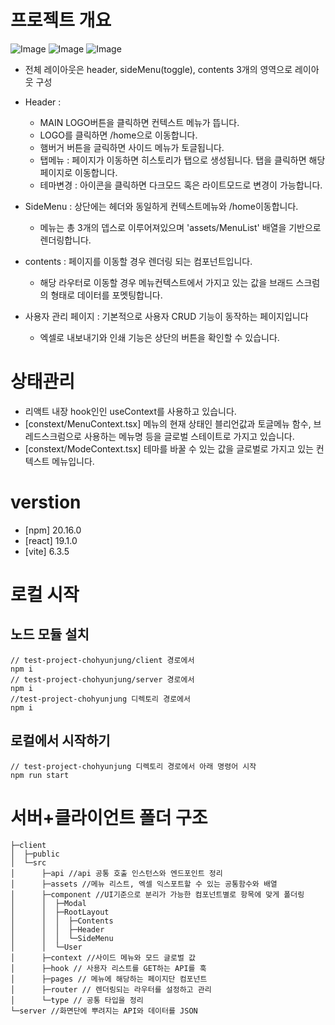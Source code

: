 # 프로젝트 개요

![Image](https://github.com/user-attachments/assets/ed15c65e-39fa-425f-8e3f-51d654a4b01f)
![Image](https://github.com/user-attachments/assets/58ac6936-5e30-492e-97af-20a6e8afa308)
![Image](https://github.com/user-attachments/assets/5eee1905-f902-4a9f-9b0d-c3647ce56f67)

- 전체 레이아웃은 header, sideMenu(toggle), contents 3개의 영역으로 레이아웃 구성
- Header :

  - MAIN LOGO버튼을 클릭하면 컨텍스트 메뉴가 뜹니다.
  - LOGO를 클릭하면 /home으로 이동합니다.
  - 햄버거 버튼을 글릭하면 사이드 메뉴가 토글됩니다.
  - 탭메뉴 : 페이지가 이동하면 히스토리가 탭으로 생성됩니다. 탭을 클릭하면 해당 페이지로 이동합니다.
  - 테마변경 : 아이콘을 클릭하면 다크모드 혹은 라이트모드로 변경이 가능합니다.

- SideMenu : 상단에는 헤더와 동일하게 컨텍스트메뉴와 /home이동합니다.

  - 메뉴는 총 3개의 뎁스로 이루어져있으며 'assets/MenuList' 배열을 기반으로 렌더링합니다.

- contents : 페이지를 이동할 경우 렌더링 되는 컴포넌트입니다.
  - 해당 라우터로 이동할 경우 메뉴컨텍스트에서 가지고 있는 값을 브래드 스크럼의 형태로 데이터를 포멧팅합니다.
- 사용자 관리 페이지 : 기본적으로 사용자 CRUD 기능이 동작하는 페이지입니다
  - 엑셀로 내보내기와 인쇄 기능은 상단의 버튼을 확인할 수 있습니다.

# 상태관리

- 리액트 내장 hook인인 useContext를 사용하고 있습니다.
- [constext/MenuContext.tsx] 메뉴의 현재 상태인 블리언값과 토글메뉴 함수, 브레드스크럼으로 사용하는 메뉴명 등을 글로벌 스테이트로 가지고 있습니다.
- [constext/ModeContext.tsx] 테마를 바꿀 수 있는 값을 글로벌로 가지고 있는 컨텍스트 메뉴입니다.

# verstion

- [npm] 20.16.0
- [react] 19.1.0
- [vite] 6.3.5

# 로컬 시작

## 노드 모듈 설치

```
// test-project-chohyunjung/client 경로에서
npm i
// test-project-chohyunjung/server 경로에서
npm i
//test-project-chohyunjung 디렉토리 경로에서
npm i
```

## 로컬에서 시작하기

```
// test-project-chohyunjung 디렉토리 경로에서 아래 명령어 시작
npm run start

```

# 서버+클라이언트 폴더 구조

```
├─client
│  ├─public
│  └─src
│      ├─api //api 공통 호출 인스턴스와 엔드포인트 정리
│      ├─assets //메뉴 리스트, 엑셀 익스포트할 수 있는 공통함수와 배열
│      ├─component //UI기준으로 분리가 가능한 컴포넌트별로 항목에 맞게 폴더링
│      │  ├─Modal
│      │  ├─RootLayout
│      │  │  ├─Contents
│      │  │  ├─Header
│      │  │  └─SideMenu
│      │  └─User
│      ├─context //사이드 메뉴와 모드 글로벌 값
│      ├─hook // 사용자 리스트를 GET하는 API를 훅
│      ├─pages // 메뉴에 해당하는 페이지단 컴포넌트
│      ├─router // 렌더링되는 라우터를 설정하고 관리
│      └─type // 공통 타입을 정리
└─server //화면단에 뿌려지는 API와 데이터를 JSON

```
